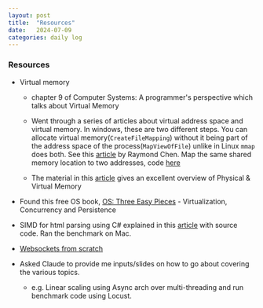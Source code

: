 ```yaml
---
layout: post
title:  "Resources"
date:   2024-07-09
categories: daily log
---
```


### Resources
- Virtual memory 
    - chapter 9 of Computer Systems: A programmer's perspective which talks about Virtual Memory

    - Went through a series of articles about virtual address space and virtual memory. In windows, these are two different steps. You can allocate virtual memory(```CreateFileMapping```) without it being part of the address space of the process(```MapViewOfFile```) unlike in Linux ```mmap``` does both. See this [article](https://devblogs.microsoft.com/oldnewthing/20040810-00/?p=38203) by Raymond Chen. Map the same shared memory location to two addresses, code [here](https://web.archive.org/web/20040601143753/http://weblogs.asp.net/oldnewthing/archive/2003/10/07/55194.aspx)
    - The material in this [article](https://answers.microsoft.com/en-us/windows/forum/windows_10-performance/physical-and-virtual-memory-in-windows-10/e36fb5bc-9ac8-49af-951c-e7d39b979938) gives an excellent overview of Physical & Virtual Memory

- Found this free OS book, [OS: Three Easy Pieces](https://pages.cs.wisc.edu/~remzi/OSTEP/)
        - Virtualization, Concurrency and Persistence

- SIMD for html parsing using C# explained in this [article](https://lemire.me/blog/2024/06/08/scan-html-faster-with-simd-instructions-chrome-edition/) with source code. Ran the benchmark on Mac.
- [Websockets from scratch](https://www.youtube.com/watch?v=rc_zVASAajU)

- Asked Claude to provide me inputs/slides on how to go about covering the various topics.
    - e.g. Linear scaling using Async arch over multi-threading and run benchmark code using Locust.
